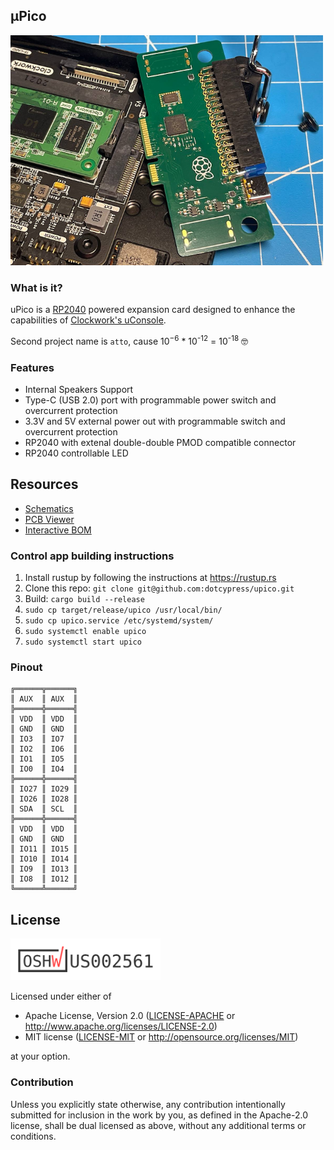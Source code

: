 ## μPico

<img width="500" src="fab/upico.png" />

### What is it?

uPico is a [RP2040](https://www.raspberrypi.com/products/rp2040/) powered expansion card designed to enhance the capabilities of [Clockwork's uConsole](https://www.clockworkpi.com/uconsole).

Second project name is `atto`, cause 10<sup>−6</sup> * 10<sup>-12</sup> = 10<sup>-18</sup> 🤓

### Features

* Internal Speakers Support
* Type-C (USB 2.0) port with programmable power switch and overcurrent protection
* 3.3V and 5V external power out with programmable switch and overcurrent protection
* RP2040 with extenal double-double PMOD compatible connector
* RP2040 controllable LED

## Resources

- [Schematics](fab/upico.pdf)
- [PCB Viewer](https://kicanvas.org/?github=https%3A%2F%2Fgithub.com%2Fdotcypress%2Fupico%2Fblob%2Fmain%2Fpcb%2Fupico.kicad_pcb)
- [Interactive BOM](https://htmlpreview.github.io/?https://github.com/dotcypress/upico/blob/main/fab/ibom.html)

### Control app building instructions

1. Install rustup by following the instructions at https://rustup.rs
2. Clone this repo: `git clone git@github.com:dotcypress/upico.git`
3. Build: `cargo build --release`
4. `sudo cp target/release/upico /usr/local/bin/`
5. `sudo cp upico.service /etc/systemd/system/`
6. `sudo systemctl enable upico`
7. `sudo systemctl start upico`

### Pinout
```
╔══════╦══════╗
║ AUX  ║ AUX  ║
╠══════╬══════╣
║ VDD  ║ VDD  ║
║ GND  ║ GND  ║
║ IO3  ║ IO7  ║
║ IO2  ║ IO6  ║
║ IO1  ║ IO5  ║
║ IO0  ║ IO4  ║
╠══════╬══════╣
║ IO27 ║ IO29 ║
║ IO26 ║ IO28 ║
║ SDA  ║ SCL  ║
╠══════╬══════╣
║ VDD  ║ VDD  ║
║ GND  ║ GND  ║
║ IO11 ║ IO15 ║
║ IO10 ║ IO14 ║
║ IO9  ║ IO13 ║
║ IO8  ║ IO12 ║
╚══════╩══════╝
```

## License

<img width="240" src="fab/certification-mark-US002561.png" />

Licensed under either of

- Apache License, Version 2.0 ([LICENSE-APACHE](LICENSE-APACHE) or
  http://www.apache.org/licenses/LICENSE-2.0)
- MIT license ([LICENSE-MIT](LICENSE-MIT) or http://opensource.org/licenses/MIT)

at your option.

### Contribution

Unless you explicitly state otherwise, any contribution intentionally submitted
for inclusion in the work by you, as defined in the Apache-2.0 license, shall be
dual licensed as above, without any additional terms or conditions.
